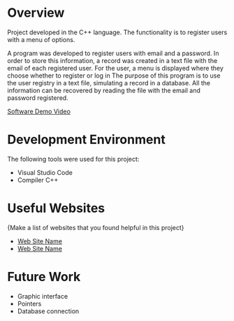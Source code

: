 
# Overview

Project developed in the C++ language. The functionality is to register users with a menu of options.

A program was developed to register users with email and a password. In order to store this information, a record was created in a text file with the email of each registered user. For the user, a menu is displayed where they choose whether to register or log in
The purpose of this program is to use the user registry in a text file, simulating a record in a database. All the information can be recovered by reading the file with the email and password registered.


[Software Demo Video](http://youtube.link.goes.here)

# Development Environment

The following tools were used for this project:
* Visual Studio Code 
* Compiler C++

# Useful Websites

{Make a list of websites that you found helpful in this project}
* [Web Site Name](http://url.link.goes.here)
* [Web Site Name](http://url.link.goes.here)

# Future Work

* Graphic interface
* Pointers
* Database connection

